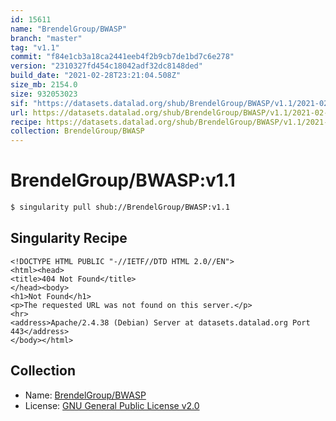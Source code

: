 ```yaml
---
id: 15611
name: "BrendelGroup/BWASP"
branch: "master"
tag: "v1.1"
commit: "f84e1cb3a18ca2441eeb4f2b9cb7de1bd7c6e278"
version: "2310327fd454c18042adf32dc8148ded"
build_date: "2021-02-28T23:21:04.508Z"
size_mb: 2154.0
size: 932053023
sif: "https://datasets.datalad.org/shub/BrendelGroup/BWASP/v1.1/2021-02-28-f84e1cb3-2310327f/2310327fd454c18042adf32dc8148ded.sif"
url: https://datasets.datalad.org/shub/BrendelGroup/BWASP/v1.1/2021-02-28-f84e1cb3-2310327f/
recipe: https://datasets.datalad.org/shub/BrendelGroup/BWASP/v1.1/2021-02-28-f84e1cb3-2310327f/Singularity
collection: BrendelGroup/BWASP
---
```


# BrendelGroup/BWASP:v1.1

```bash
$ singularity pull shub://BrendelGroup/BWASP:v1.1
```

## Singularity Recipe

```singularity
<!DOCTYPE HTML PUBLIC "-//IETF//DTD HTML 2.0//EN">
<html><head>
<title>404 Not Found</title>
</head><body>
<h1>Not Found</h1>
<p>The requested URL was not found on this server.</p>
<hr>
<address>Apache/2.4.38 (Debian) Server at datasets.datalad.org Port 443</address>
</body></html>
```

## Collection

 - Name: [BrendelGroup/BWASP](https://github.com/BrendelGroup/BWASP)
 - License: [GNU General Public License v2.0](https://api.github.com/licenses/gpl-2.0)

